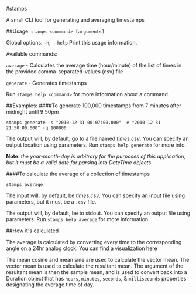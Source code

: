 #stamps

A small CLI tool for generating and averaging timestamps

##Usage: 
`stamps <command> [arguments]`

Global options:
`-h`, `--help`    Print this usage information.

Available commands:

  `average`    - Calculates the average time (hour/minute) of the list of times in the provided comma-separated-values (csv) file
  
  `generate`   - Generates timestamps

Run `stamps help <command>` for more information about a command.

##Examples:
####To generate 100,000 timestamps from 7 minutes after midnight until 9:50pm

`stamps generate -s "2010-12-31 00:07:00.000" -e "2010-12-31 21:50:00.000" -q 100000`

The output will, by default, go to a file named _times.csv_. You can specify an output location using parameters. Run `stamps help generate` for more info.

**Note**: _the year-month-day is arbitrary for the purposes of this application, but it must be a valid date for parsing into DateTime objects_

####To calculate the average of a collection of timestamps

`stamps average`

The input will, by default, be _times.csv_. You can specify an input file using parameters, but it must be a `.csv` file.

The output will, by default, be to stdout. You can specify an output file using parameters. Run `stamps help average` for more information.

##How it's calculated

The average is calculated by converting every time to the corresponding angle on a 24hr analog clock. You can find a visualization [here][1]

The mean cosine and mean sine are used to calculate the vector mean. The vector mean is used to calculate the resultant mean.
The argument of the resultant mean is then the sample mean, and is used to convert back into a Duration object that has `hours`, `minutes`, `seconds`, & `milliseconds` properties designating the average time of day.

[1]:https://www.desmos.com/calculator/m5prwbt5wz
